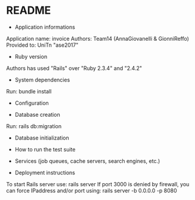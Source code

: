 # README

* Application informations

Application name: invoice
Authors: Team14 (AnnaGiovanelli & GionniReffo)
Provided to: UniTn "ase2017"

* Ruby version

Authors has used "Rails" over "Ruby 2.3.4" and "2.4.2"

* System dependencies

Run:
  bundle install

* Configuration

* Database creation

Run:
  rails db:migration

* Database initialization

* How to run the test suite

* Services (job queues, cache servers, search engines, etc.)

* Deployment instructions

To start Rails server use:
  rails server
If port 3000 is denied by firewall, you can force IPaddress and/or port using:
  rails server -b 0.0.0.0 -p 8080
